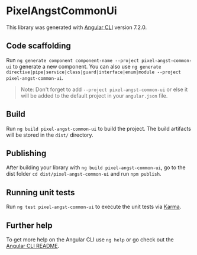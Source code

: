 # PixelAngstCommonUi

This library was generated with [Angular CLI](https://github.com/angular/angular-cli) version 7.2.0.

## Code scaffolding

Run `ng generate component component-name --project pixel-angst-common-ui` to generate a new component. You can also use `ng generate directive|pipe|service|class|guard|interface|enum|module --project pixel-angst-common-ui`.

> Note: Don't forget to add `--project pixel-angst-common-ui` or else it will be added to the default project in your `angular.json` file.

## Build

Run `ng build pixel-angst-common-ui` to build the project. The build artifacts will be stored in the `dist/` directory.

## Publishing

After building your library with `ng build pixel-angst-common-ui`, go to the dist folder `cd dist/pixel-angst-common-ui` and run `npm publish`.

## Running unit tests

Run `ng test pixel-angst-common-ui` to execute the unit tests via [Karma](https://karma-runner.github.io).

## Further help

To get more help on the Angular CLI use `ng help` or go check out the [Angular CLI README](https://github.com/angular/angular-cli/blob/master/README.md).
